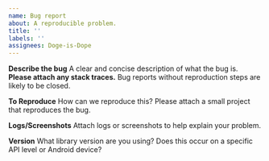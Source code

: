 ```yaml
---
name: Bug report
about: A reproducible problem.
title: ''
labels: ''
assignees: Doge-is-Dope
---
```


**Describe the bug**
A clear and concise description of what the bug is. **Please attach any stack traces.** 
Bug reports without reproduction steps are likely to be closed.

**To Reproduce**
How can we reproduce this? Please attach a small project that reproduces the bug.

**Logs/Screenshots**
Attach logs or screenshots to help explain your problem.

**Version**
What library version are you using? Does this occur on a specific API level or Android device?